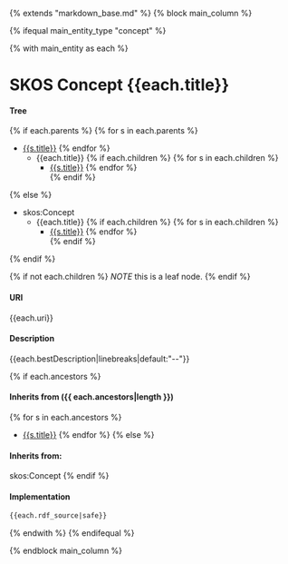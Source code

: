 {% extends "markdown_base.md" %}
{% block main_column %}


{% ifequal main_entity_type "concept"  %}
    
{% with main_entity as each  %}

# SKOS Concept {{each.title}}


#### Tree
{% if each.parents %}
{% for s in each.parents %}
* [{{s.title}}]({{s.slug}}.md)
{% endfor %}
    * {{each.title}}
{% if each.children  %}
{% for s in each.children %}
        * [{{s.title}}]({{s.slug}}.md) 
{% endfor %}        
{% endif %}

{% else %}
* skos:Concept
    * {{each.title}}
{% if each.children  %}
{% for s in each.children %}
        * [{{s.title}}]({{s.slug}}.md) 
{% endfor %}        
{% endif %}

{% endif %}

{% if not each.children  %}
*NOTE* this is a leaf node.
{% endif %}

#### URI
{{each.uri}}

#### Description
{{each.bestDescription|linebreaks|default:"--"}}


{% if each.ancestors %}
#### Inherits from ({{ each.ancestors|length }})
{% for s in each.ancestors %}
- [{{s.title}}]({{s.slug}}.md)
{% endfor %}
{% else %}
#### Inherits from:
skos:Concept
{% endif %}


#### Implementation
```rdf
{{each.rdf_source|safe}}
```

{% endwith %}
{% endifequal %}




{% endblock main_column %}
